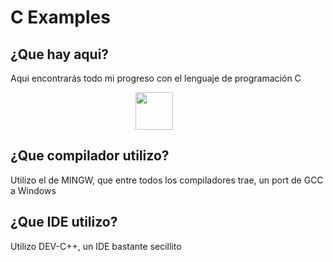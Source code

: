 # C Examples
## ¿Que hay aqui?
 Aqui encontrarás todo mi progreso con el lenguaje de programación C
<div style="padding: 0 200px">
    <img src="https://upload.wikimedia.org/wikipedia/commons/thumb/1/18/C_Programming_Language.svg/1200px-C_Programming_Language.svg.png" width="60" style="display: inline-block; vertical-aling: middle">
</div>

## ¿Que compilador utilizo?
Utilizo el de MINGW, que entre todos los compiladores trae, un port de GCC a Windows

## ¿Que IDE utilizo?
Utilizo DEV-C++, un IDE bastante secillito